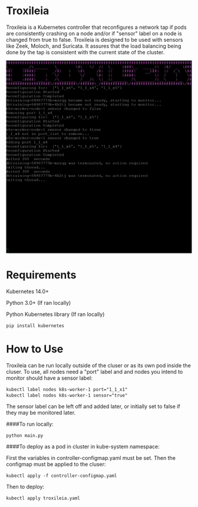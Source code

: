 Troxileia
=========

Troxileia is a Kubernetes controller that reconfigures a network tap if pods are consistently crashing on a node and/or if "sensor" label on a node is changed from true to false. Troxileia is designed to be used with sensors like Zeek, Moloch, and Suricata. It assures that the load balancing being done by the tap is consistent with the current state of the cluster.

![Picture here](trox.jpg "Troxileia")

Requirements
============

Kubernetes 14.0+

Python 3.0+ (If ran locally)

Python Kubernetes library (If ran locally)
```
pip install kubernetes
```
How to Use
==========

Troxileia can be run locally outside of the cluser or as its own pod inside the cluser. To use, all nodes need a "port" label and and nodes you intend to monitor should have a sensor label:

```
kubectl label nodes k8s-worker-1 port="1_1_x1"
kubectl label nodes k8s-worker-1 sensor="true"
```
The sensor label can be left off and added later, or initially set to false if they may be monitored later.

####To run locally:
```
python main.py
```


####To deploy as a pod in cluster in kube-system namespace:

First the variables in controller-configmap.yaml must be set.
Then the configmap must be applied to the cluser:
```
kubectl apply -f controller-configmap.yaml
```
Then to deploy:
```
kubectl apply troxileia.yaml
```

